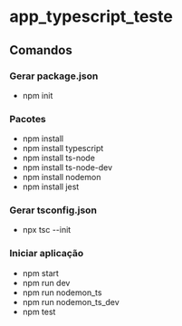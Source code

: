 # app_typescript_teste

## Comandos

### Gerar package.json

- npm init

### Pacotes

- npm install
- npm install typescript
- npm install ts-node
- npm install ts-node-dev
- npm install nodemon
- npm install jest

### Gerar tsconfig.json

- npx tsc --init

### Iniciar aplicação

- npm start
- npm run dev
- npm run nodemon_ts
- npm run nodemon_ts_dev
- npm test
